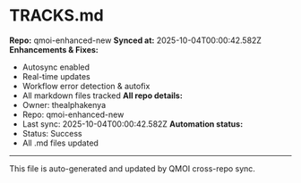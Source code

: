 # TRACKS.md

**Repo:** qmoi-enhanced-new
**Synced at:** 2025-10-04T00:00:42.582Z
**Enhancements & Fixes:**
- Autosync enabled
- Real-time updates
- Workflow error detection & autofix
- All markdown files tracked
**All repo details:**
- Owner: thealphakenya
- Repo: qmoi-enhanced-new
- Last sync: 2025-10-04T00:00:42.582Z
**Automation status:**
- Status: Success
- All .md files updated
---
This file is auto-generated and updated by QMOI cross-repo sync.
